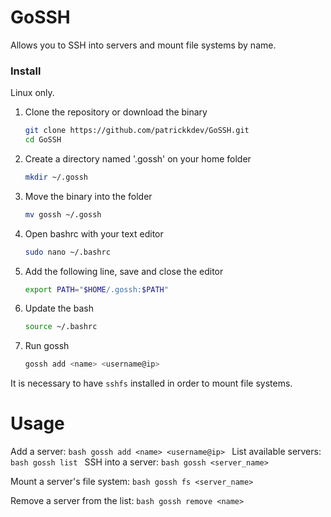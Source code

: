 # GoSSH
Allows you to SSH into servers and mount file systems by name.

### Install
Linux only.

1. Clone the repository or download the binary
    ```bash
    git clone https://github.com/patrickkdev/GoSSH.git
    cd GoSSH
    ```

2. Create a directory named '.gossh' on your home folder
    ```bash
    mkdir ~/.gossh
    ```

3. Move the binary into the folder
    ```bash
    mv gossh ~/.gossh
    ```

4. Open bashrc with your text editor
    ```bash
    sudo nano ~/.bashrc
    ```

5. Add the following line, save and close the editor
    ```bash
    export PATH="$HOME/.gossh:$PATH"
    ```

6. Update the bash
    ```bash
    source ~/.bashrc
    ```

7. Run gossh
    ```bash
    gossh add <name> <username@ip>
    ```

It is necessary to have `sshfs` installed in order to mount file systems.

# Usage
Add a server:
    ```bash
    gossh add <name> <username@ip>
    ```
List available servers:
    ```bash
    gossh list
    ```
SSH into a server: 
    ```bash
    gossh <server_name>
    ```

Mount a server's file system:
    ```bash
    gossh fs <server_name>
    ```

Remove a server from the list:
    ```bash
    gossh remove <name>
    ```
